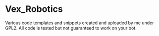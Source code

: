 # Vex_Robotics
Various code templates and snippets created and uploaded by me under GPL2.
All code is tested but not guaranteed to work on your bot.
